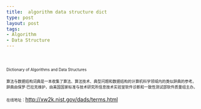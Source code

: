 ```yaml
---
title:  algorithm data structure dict
type: post
layout: post
tags: 
- Algorithm
- Data Structure
---
```

<span style="font-size: small;"> </span><br/><br/><span style="font-size: x-small;">Dictionary of Algorithms and Data Structures</span><br/><br/><span style="font-size: x-small;"> 算法与数据结构词典是一本收集了算法、算法技术、典型问题和数据结构的计算机科学领域内的类似辞典的参考。辞典由保罗·巴拉克维护，由美国国家标准与技术研究所信息技术实验室软件诊断和一致性测试部软件质量组主办。</span><br/><br/><span style="font-size: x-small;">在线地址：</span><a title="http://xw2k.nist.gov/dads/terms.html" href="http://xw2k.nist.gov/dads/terms.html" target="_blank"><span style="font-size: x-small;">http://xw2k.nist.gov/dads/terms.html</span></a>

